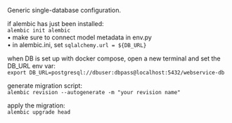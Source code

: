 Generic single-database configuration.

if alembic has just been installed:<br>
`alembic init alembic`<br>
• make sure to connect model metadata in env.py<br>
• in alembic.ini, set `sqlalchemy.url = ${DB_URL}`

when DB is set up with docker compose, open a new terminal and set the DB_URL env var:<br>
`export DB_URL=postgresql://dbuser:dbpass@localhost:5432/webservice-db`

generate migration script:<br>
`alembic revision --autogenerate -m "your revision name"`

apply the migration:<br>
`alembic upgrade head`

